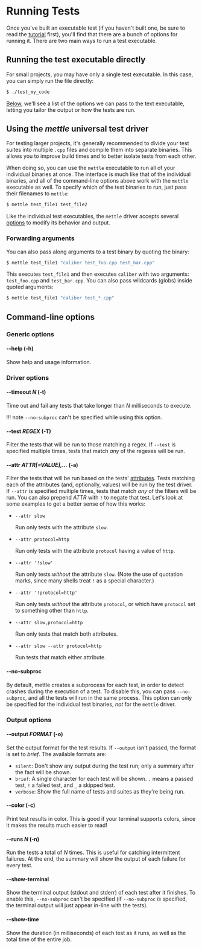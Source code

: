 # Running Tests

Once you've built an executable test (if you haven't built one, be sure to read
the [tutorial](tutorial.md) first), you'll find that there are a bunch of
options for running it. There are two main ways to run a test executable.

## Running the test executable directly

For small projects, you may have only a single test executable. In this case,
you can simply run the file directly:

```sh
$ ./test_my_code
```

[Below](#command-line-options), we'll see a list of the options we can pass to
the text executable, letting you tailor the output or how the tests are run.

## Using the *mettle* universal test driver

For testing larger projects, it's generally recommended to divide your test
suites into multiple `.cpp` files and compile them into separate binaries. This
allows you to improve build times and to better isolate tests from each other.

When doing so, you can use the `mettle` executable to run all of your individual
binaries at once. The interface is much like that of the individual binaries,
and all of the command-line options above work with the `mettle` executable as
well. To specify which of the test binaries to run, just pass their filenames to
`mettle`:

```sh
$ mettle test_file1 test_file2
```

Like the individual test executables, the `mettle` driver accepts several
[options](#command-line-options) to modify its behavior and output.

### Forwarding arguments

You can also pass along arguments to a test binary by quoting the binary:

```sh
$ mettle test_file1 "caliber test_foo.cpp test_bar.cpp"
```

This executes `test_file1` and then executes `caliber` with two arguments:
`test_foo.cpp` and `test_bar.cpp`. You can also pass wildcards (globs) inside
quoted arguments:

```sh
$ mettle test_file1 "caliber test_*.cpp"
```

## Command-line options

### Generic options

#### --help (-h)

Show help and usage information.

### Driver options

#### --timeout *N* (-t)

Time out and fail any tests that take longer than *N* milliseconds to execute.

!!! note
    `--no-subproc` can't be specified while using this option.

#### --test *REGEX* (-T)

Filter the tests that will be run to those matching a regex. If `--test` is
specified multiple times, tests that match *any* of the regexes will be run.

#### --attr *ATTR[=VALUE],...* (-a)

Filter the tests that will be run based on the tests'
[attributes](writing-tests.md#test-attributes). Tests matching each of the
attributes (and, optionally, values) will be run by the test driver. If `--attr`
is specified multiple times, tests that match *any* of the filters will be run.
You can also prepend *ATTR* with `!` to negate that test. Let's look at some
examples to get a better sense of how this works:

*   `--attr slow`

    Run only tests with the attribute `slow`.

*   `--attr protocol=http`

    Run only tests with the attribute `protocol` having a value of `http`.

*   `--attr '!slow'`

    Run only tests *without* the attribute `slow`. (Note the use of quotation
    marks, since many shells treat `!` as a special character.)

*   `--attr '!protocol=http'`

    Run only tests *without* the attribute `protocol`, or which have `protocol`
    set to something other than `http`.

*   `--attr slow,protocol=http`

    Run only tests that match both attributes.

*   `--attr slow --attr protocol=http`

    Run tests that match either attribute.

#### --no-subproc

By default, mettle creates a subprocess for each test, in order to detect
crashes during the execution of a test. To disable this, you can pass
`--no-subproc`, and all the tests will run in the same process. This option can
only be specified for the individual test binaries, *not* for the `mettle`
driver.

### Output options

#### --output *FORMAT* (-o)

Set the output format for the test results. If `--output` isn't passed, the
format is set to *brief*. The available formats are:

* `silent`: Don't show any output during the test run; only a summary after the
  fact will be shown.
* `brief`: A single character for each test will be shown. `.` means a passed
  test, `!` a failed test, and `_` a skipped test.
* `verbose`: Show the full name of tests and suites as they're being run.

#### --color (-c)

Print test results in color. This is good if your terminal supports colors,
since it makes the results much easier to read!

#### --runs *N* (-n)

Run the tests a total of *N* times. This is useful for catching intermittent
failures. At the end, the summary will show the output of each failure for every
test.

#### --show-terminal

Show the terminal output (stdout and stderr) of each test after it finishes. To
enable this, `--no-subproc` can't be specified (if `--no-subproc` *is*
specified, the terminal output will just appear in-line with the tests).

#### --show-time

Show the duration (in milliseconds) of each test as it runs, as well as the
total time of the entire job.
